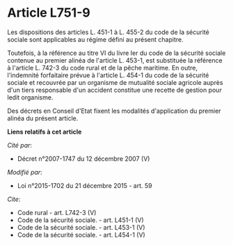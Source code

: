 # Article L751-9

Les dispositions des articles L. 451-1 à L. 455-2 du code de la sécurité sociale sont applicables au régime défini au présent
chapitre. 

Toutefois, à la référence au titre VI du livre Ier du code de la sécurité sociale contenue au premier alinéa de l'article L.
453-1, est substituée la référence à l'article L. 742-3 du code rural et de la pêche maritime. En outre, l'indemnité
forfaitaire prévue à l'article L. 454-1 du code de la sécurité sociale et recouvrée par un organisme de mutualité sociale
agricole auprès d'un tiers responsable d'un accident constitue une recette de gestion pour ledit organisme. 

Des décrets en Conseil d'Etat fixent les modalités d'application du premier alinéa du présent article.

**Liens relatifs à cet article**

_Cité par_:

  - Décret n°2007-1747 du 12 décembre 2007 (V)

_Modifié par_:

  - Loi n°2015-1702 du 21 décembre 2015 - art. 59

_Cite_:

  - Code rural - art. L742-3 (V)
  - Code de la sécurité sociale. - art. L451-1 (V)
  - Code de la sécurité sociale. - art. L453-1 (V)
  - Code de la sécurité sociale. - art. L454-1 (V)
